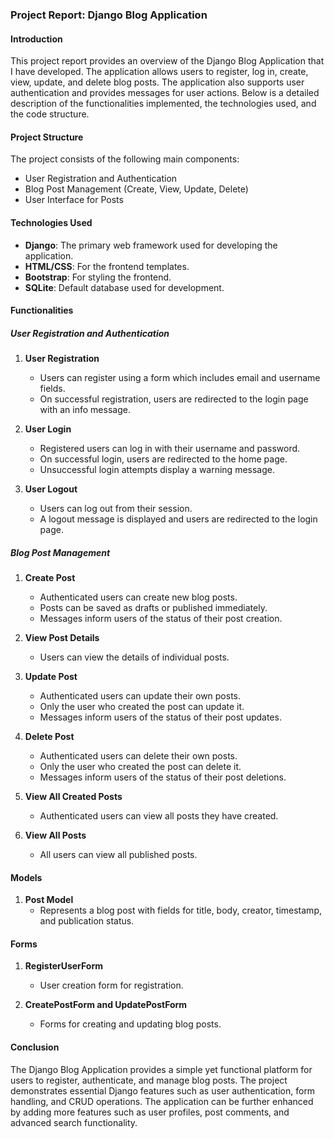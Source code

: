 ### Project Report: Django Blog Application

#### Introduction
This project report provides an overview of the Django Blog Application that I have developed. The application allows users to register, log in, create, view, update, and delete blog posts. The application also supports user authentication and provides messages for user actions. Below is a detailed description of the functionalities implemented, the technologies used, and the code structure.

#### Project Structure
The project consists of the following main components:
- User Registration and Authentication
- Blog Post Management (Create, View, Update, Delete)
- User Interface for Posts

#### Technologies Used
- **Django**: The primary web framework used for developing the application.
- **HTML/CSS**: For the frontend templates.
- **Bootstrap**: For styling the frontend.
- **SQLite**: Default database used for development.

#### Functionalities

##### User Registration and Authentication

1. **User Registration**
    - Users can register using a form which includes email and username fields.
    - On successful registration, users are redirected to the login page with an info message.

2. **User Login**
    - Registered users can log in with their username and password.
    - On successful login, users are redirected to the home page.
    - Unsuccessful login attempts display a warning message.

3. **User Logout**
    - Users can log out from their session.
    - A logout message is displayed and users are redirected to the login page.

##### Blog Post Management

1. **Create Post**
    - Authenticated users can create new blog posts.
    - Posts can be saved as drafts or published immediately.
    - Messages inform users of the status of their post creation.

2. **View Post Details**
    - Users can view the details of individual posts.

3. **Update Post**
    - Authenticated users can update their own posts.
    - Only the user who created the post can update it.
    - Messages inform users of the status of their post updates.

4. **Delete Post**
    - Authenticated users can delete their own posts.
    - Only the user who created the post can delete it.
    - Messages inform users of the status of their post deletions.

5. **View All Created Posts**
    - Authenticated users can view all posts they have created.

6. **View All Posts**
    - All users can view all published posts.

#### Models

1. **Post Model**
    - Represents a blog post with fields for title, body, creator, timestamp, and publication status.

#### Forms

1. **RegisterUserForm**
    - User creation form for registration.

2. **CreatePostForm and UpdatePostForm**
    - Forms for creating and updating blog posts.

#### Conclusion
The Django Blog Application provides a simple yet functional platform for users to register, authenticate, and manage blog posts. The project demonstrates essential Django features such as user authentication, form handling, and CRUD operations. The application can be further enhanced by adding more features such as user profiles, post comments, and advanced search functionality.
